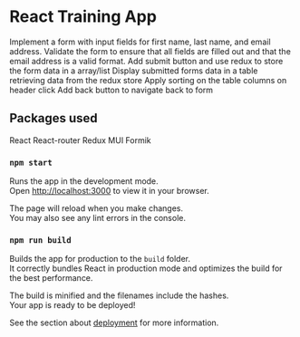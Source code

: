 # React Training App
Implement a form with input fields for first name, last name, and email address. 
Validate the form to ensure that all fields are filled out and that the email address is a valid format.
Add submit button and use redux to store the form data in a array/list 
Display submitted forms data in a table retrieving data from the redux store
Apply sorting on the table columns on header click
Add back button to navigate back to form

## Packages used
React
React-router
Redux
MUI
Formik

### `npm start`

Runs the app in the development mode.\
Open [http://localhost:3000](http://localhost:3000) to view it in your browser.

The page will reload when you make changes.\
You may also see any lint errors in the console.

### `npm run build`

Builds the app for production to the `build` folder.\
It correctly bundles React in production mode and optimizes the build for the best performance.

The build is minified and the filenames include the hashes.\
Your app is ready to be deployed!

See the section about [deployment](https://facebook.github.io/create-react-app/docs/deployment) for more information.
